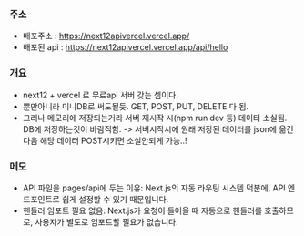 ### 주소

- 배포주소 : https://next12apivercel.vercel.app/
- 배포된 api : https://next12apivercel.vercel.app/api/hello

### 개요

- next12 + vercel 로 무료api 서버 갖는 셈이다.
- 뿐만아니라 미니DB로 써도될듯. GET, POST, PUT, DELETE 다 됨.
- 그러나 메모리에 저장되는거라 서버 재시작 시(npm run dev 등) 데이터 소실됨. DB에 저장하는것이 바람직함.
  -> 서버시작시에 원래 저장된 데이터를 json에 옮긴다음 해당 데이터 POST시키면 소실안되게 가능..!

### 메모

- API 파일을 pages/api에 두는 이유: Next.js의 자동 라우팅 시스템 덕분에, API 엔드포인트로 쉽게 설정할 수 있기 때문입니다.
- 핸들러 임포트 필요 없음: Next.js가 요청이 들어올 때 자동으로 핸들러를 호출하므로, 사용자가 별도로 임포트할 필요가 없습니다.
